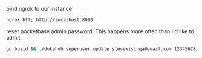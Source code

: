bind ngrok to our instance

```bash
ngrok http http://localhost:8090
```

reset pocketbase admin password. This happens more often than I'd like to admit

```bash
go build && ./dukahub superuser update stevekisinga@gmail.com 12345678
```
